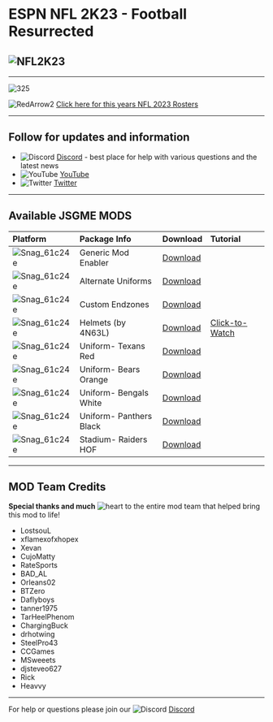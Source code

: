 # ESPN NFL 2K23 - Football Resurrected

## ![NFL2K23](https://user-images.githubusercontent.com/69597675/172192229-e194ff6d-7e77-4fb6-bf1c-cdc124283313.png)
-----
![325](https://user-images.githubusercontent.com/69597675/185766500-2a0c2e81-4035-4520-a74d-d377ae2c426e.jpg)

![RedArrow2](https://user-images.githubusercontent.com/69597675/125669440-bcf4c873-527c-4524-9426-9488c71fbbde.png)
[Click here for this years NFL 2023 Rosters](https://github.com/lostsoul63b/NFL-2K23/blob/main/files/Ratings.md)

---------
## Follow for updates and information
* ![Discord](https://user-images.githubusercontent.com/69597675/124640725-d1e88980-de5b-11eb-926d-ec5f55b19a62.png) [Discord](https://discord.gg/sBVXzYb) - best place for help with various questions and the latest news
* ![YouTube](https://user-images.githubusercontent.com/69597675/124641345-9b5f3e80-de5c-11eb-80e3-4dc5fabc4137.png) [YouTube](https://www.youtube.com/lostsoul63b)
* ![Twitter](https://user-images.githubusercontent.com/69597675/124641220-71a61780-de5c-11eb-8bd9-0c8c3ad46949.png) [Twitter](https://twitter.com/blostsou)

---------
## Available JSGME MODS
| Platform | Package Info | Download | Tutorial |
| :------------- | :------------- | :------------- | :------------- |
| ![Snag_61c24e](https://user-images.githubusercontent.com/69597675/150687521-fa2844f5-8343-443d-b9cc-24aebc94182a.png) | Generic Mod Enabler | [Download](https://www.mediafire.com/file/2ejkgnj5r5nb4hc/JSGME.zip/file) | | [Click-to-Watch]() |
| ![Snag_61c24e](https://user-images.githubusercontent.com/69597675/150687521-fa2844f5-8343-443d-b9cc-24aebc94182a.png) | Alternate Uniforms | [Download](https://drive.google.com/file/d/1KrtNF6BrmsDxnNvNItDK7uT0E6juktsx/view?usp=sharing) | | [Click-to-Watch]() |
| ![Snag_61c24e](https://user-images.githubusercontent.com/69597675/150687521-fa2844f5-8343-443d-b9cc-24aebc94182a.png) | Custom Endzones | [Download](https://www.mediafire.com/file/a5qvslyae4r3brs/GME_Endzones.zip/file) | | [Click-to-Watch]() |
| ![Snag_61c24e](https://user-images.githubusercontent.com/69597675/150687521-fa2844f5-8343-443d-b9cc-24aebc94182a.png) | Helmets (by 4N63L) | [Download](https://www.mediafire.com/file/p5berxhboayw5ku/NFL2K23_Helmets_%2528by_4N63L%2529.zip/file) | [Click-to-Watch](https://youtu.be/oMYjNpCZBWk) |
| ![Snag_61c24e](https://user-images.githubusercontent.com/69597675/150687521-fa2844f5-8343-443d-b9cc-24aebc94182a.png) | Uniform- Texans Red | [Download](https://www.mediafire.com/file/z9gk9qazn4do8gh/Uni_Houston_Texans_Battle_Red.zip/file) | | [Click-to-Watch]() |
| ![Snag_61c24e](https://user-images.githubusercontent.com/69597675/150687521-fa2844f5-8343-443d-b9cc-24aebc94182a.png) | Uniform- Bears Orange | [Download](https://www.mediafire.com/file/tgdjvuredhlf3yx/Uni_Chicago_Bears_Orange.zip/file) | | [Click-to-Watch]() |
| ![Snag_61c24e](https://user-images.githubusercontent.com/69597675/150687521-fa2844f5-8343-443d-b9cc-24aebc94182a.png) | Uniform- Bengals White | [Download](https://www.mediafire.com/file/du30f7ev2v6citr/Uni_Cincinatti_Bengals_All_White_Helmet.zip/file) | | [Click-to-Watch]() |
| ![Snag_61c24e](https://user-images.githubusercontent.com/69597675/150687521-fa2844f5-8343-443d-b9cc-24aebc94182a.png) | Uniform- Panthers Black | [Download](https://www.mediafire.com/file/r35c18qam90eyzp/Uni_Carolina_Panthers_All_Black.zip/file) | | [Click-to-Watch]() |
| ![Snag_61c24e](https://user-images.githubusercontent.com/69597675/150687521-fa2844f5-8343-443d-b9cc-24aebc94182a.png) | Stadium- Raiders HOF | [Download](https://www.mediafire.com/file/wbcvsvzjkytoeli/Stadium_Raiders_HOF.zip/file) | | [Click-to-Watch]() |

---------
## MOD Team Credits
**Special thanks and much** ![heart](https://user-images.githubusercontent.com/69597675/125808838-b20315aa-b53f-41a2-b31a-691d685fb1df.png) to the entire mod team that helped bring this mod to life!
* LostsouL
* xflamexofxhopex
* Xevan
* CujoMatty
* RateSports
* BAD_AL
* Orleans02 
* BTZero
* Daflyboys
* tanner1975
* TarHeelPhenom
* ChargingBuck
* drhotwing
* SteelPro43
* CCGames
* MSweeets
* djsteveo627
* Rick
* Heavvy

---------
For help or questions please join our ![Discord](https://user-images.githubusercontent.com/69597675/124640725-d1e88980-de5b-11eb-926d-ec5f55b19a62.png) [Discord](https://discord.gg/sBVXzYb)
